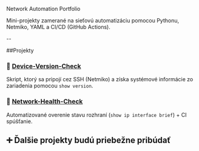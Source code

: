 Network Automation Portfolio

Mini-projekty zamerané na sieťovú automatizáciu pomocou Pythonu, Netmiko, YAML a CI/CD (GitHub Actions).

--

##Projekty

### 🔹 [Device-Version-Check](./Device-Version-Check)
Skript, ktorý sa pripojí cez SSH (Netmiko) a získa systémové informácie zo zariadenia pomocou `show version`.

### 🔹 [Network-Health-Check](./network-health-check)
Automatizované overenie stavu rozhraní (`show ip interface brief`) + CI spúšťanie.

## ➕ Ďalšie projekty budú priebežne pribúdať
